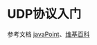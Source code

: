 # UDP协议入门
参考文档 [javaPoint](https://www.javatpoint.com/udp-protocol)、[维基百科](https://en.wikipedia.org/wiki/User_Datagram_Protocol)